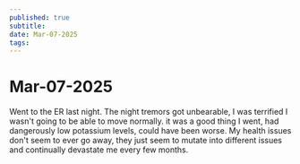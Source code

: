```yaml
---
published: true
subtitle: 
date: Mar-07-2025
tags: 
---
```


# Mar-07-2025

Went to the ER last night. The night tremors got unbearable, I was terrified I wasn't going to be able to move normally. it was a good thing I went, had dangerously low potassium levels, could have been worse. My health issues don't seem to ever go away, they just seem to mutate into different issues and continually devastate me every few months.
